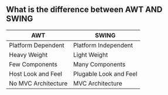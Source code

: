 ## What is the difference between AWT AND SWING 

|AWT|SWING|
|----|-----|
|Platform Dependent|Platform Independent|
|Heavy Weight| Light Weight|
|Few Components| Many Components|
|Host Look and Feel|Plugable Look and Feel|
|No MVC Architecture| MVC Architecture|

